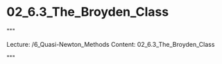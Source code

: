 # 02_6.3_The_Broyden_Class

"""

Lecture: /6_Quasi-Newton_Methods
Content: 02_6.3_The_Broyden_Class

"""

